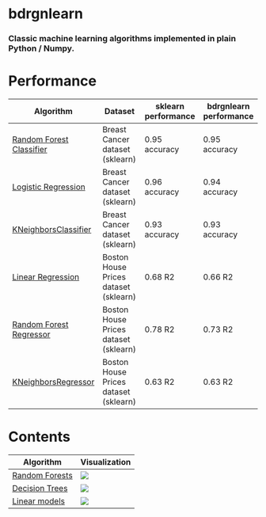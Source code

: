 # bdrgnlearn

### Classic machine learning algorithms implemented in plain Python / Numpy. 

# Performance
| Algorithm | Dataset | sklearn performance | bdrgnlearn performance |
| ------------- | ------------- | ------------- | ------------- | 
| [Random Forest Classifier](bdrgnlearn/ensemble.py) | Breast Cancer dataset (sklearn)|0.95 accuracy|0.95 accuracy|
| [Logistic Regression](bdrgnlearn/linear_model.py) | Breast Cancer dataset (sklearn)|0.96 accuracy|0.94 accuracy|
| [KNeighborsClassifier](bdrgnlearn/neighbors.py) | Breast Cancer dataset (sklearn) |0.93 accuracy|0.93 accuracy|
| [Linear Regression](bdrgnlearn/linear_model.py) | Boston House Prices dataset (sklearn) |0.68 R2|0.66 R2|
| [Random Forest Regressor](bdrgnlearn/ensemble.py) | Boston House Prices dataset (sklearn)|0.78 R2|0.73 R2|
| [KNeighborsRegressor](bdrgnlearn/ensemble.py) | Boston House Prices dataset (sklearn) |0.63 R2|0.63 R2|




# Contents

| Algorithm | Visualization | 
| ------------- | ------------- | 
| [Random Forests](bdrgnlearn/ensemble.py) | ![](demo_gifs/rf_demo.gif) |
| [Decision Trees](bdrgnlearn/tree.py) | ![](demo_gifs/decision_tree_demo.gif) | 
| [Linear models](bdrgnlearn/linear_model.py)  | ![](demo_gifs/linreg_sgd_demo.gif) | 
